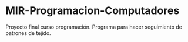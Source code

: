 # MIR-Programacion-Computadores
Proyecto final curso programación. Programa para hacer seguimiento de patrones de tejido.
